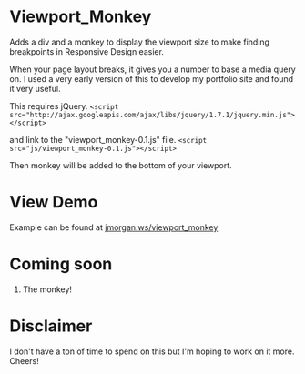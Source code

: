 Viewport_Monkey
===============

Adds a div and a monkey to display the viewport size to make finding breakpoints in Responsive Design easier.

When your page layout breaks, it gives you a number to base a media query on. I used a very early version of this to develop my portfolio site and found it very useful. 

This requires jQuery.
`<script src="http://ajax.googleapis.com/ajax/libs/jquery/1.7.1/jquery.min.js"></script>`

and link to the "viewport_monkey-0.1.js" file.
`<script src="js/viewport_monkey-0.1.js"></script>`

Then monkey will be added to the bottom of your viewport.

View Demo
=========

Example can be found at [jmorgan.ws/viewport_monkey](http://jmorgan.ws/viewport_monkey/index.html "Monkeys!")

Coming soon
===========

1. The monkey!

Disclaimer
==========

I don't have a ton of time to spend on this but I'm hoping to work on it more. Cheers!